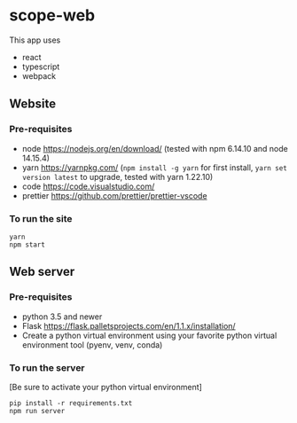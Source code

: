 # scope-web

This app uses

- react
- typescript
- webpack

## Website
### Pre-requisites

- node https://nodejs.org/en/download/ (tested with npm 6.14.10 and node 14.15.4)
- yarn https://yarnpkg.com/ (`npm install -g yarn` for first install, `yarn set version latest` to upgrade, tested with yarn 1.22.10)
- code https://code.visualstudio.com/
- prettier https://github.com/prettier/prettier-vscode

### To run the site

```
yarn
npm start
```

## Web server
### Pre-requisites

- python 3.5 and newer
- Flask https://flask.palletsprojects.com/en/1.1.x/installation/
- Create a python virtual environment using your favorite python virtual environment tool (pyenv, venv, conda)

### To run the server

[Be sure to activate your python virtual environment]
```
pip install -r requirements.txt
npm run server
```
